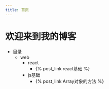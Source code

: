 ```yaml
---
title: 首页
---
```

# 欢迎来到我的博客



+ 目录
  + web
    + react
      + {% post_link react基础 %}
    + js基础
      + {% post_link Array对象的方法 %}

